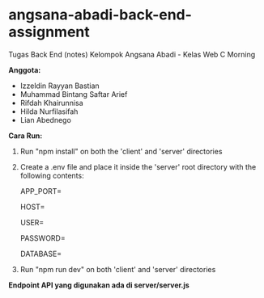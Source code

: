 # angsana-abadi-back-end-assignment
Tugas Back End (notes) Kelompok Angsana Abadi - Kelas Web C Morning

**Anggota:**
- Izzeldin Rayyan Bastian
- Muhammad Bintang Saftar Arief
- Rifdah Khairunnisa
- Hilda Nurfilasifah
- Lian Abednego

**Cara Run:**

1. Run "npm install" on both the 'client' and 'server' directories
2. Create a .env file and place it inside the 'server' root directory with the following contents:
   
    APP_PORT=
   
    HOST=

    USER=
   
    PASSWORD=
   
    DATABASE=
   
4. Run "npm run dev" on both 'client' and 'server' directories


**Endpoint API yang digunakan ada di server/server.js**
